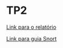 # TP2

[Link para o relatório](https://www.overleaf.com/6765647835zykkrrgyfqmn)

[Link para guia Snort](http://usuaris.tinet.cat/sag/lsnort.htm)
